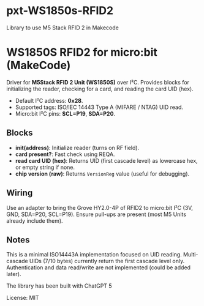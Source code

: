 # pxt-WS1850s-RFID2
Library to use M5 Stack RFID 2 in Makecode

# WS1850S RFID2 for micro:bit (MakeCode)

Driver for **M5Stack RFID 2 Unit (WS1850S)** over I²C. Provides blocks for initializing the reader, checking for a card, and reading the card UID (hex).

- Default I²C address: **0x28**.
- Supported tags: ISO/IEC 14443 Type A (MIFARE / NTAG) UID read.
- Micro:bit I²C pins: **SCL=P19**, **SDA=P20**.

## Blocks
- **init(address)**: Initialize reader (turns on RF field).
- **card present?**: Fast check using REQA.
- **read card UID (hex)**: Returns UID (first cascade level) as lowercase hex, or empty string if none.
- **chip version (raw)**: Returns `VersionReg` value (useful for debugging).

## Wiring
Use an adapter to bring the Grove HY2.0-4P of RFID2 to micro:bit I²C (3V, GND, SDA=P20, SCL=P19). Ensure pull-ups are present (most M5 Units already include them).

## Notes
This is a minimal ISO14443A implementation focused on UID reading. Multi-cascade UIDs (7/10 bytes) currently return the first cascade level only. Authentication and data read/write are not implemented (could be added later).

The library has been built with ChatGPT 5

License: MIT

